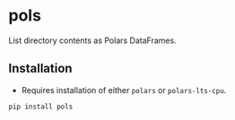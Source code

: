 # pols

List directory contents as Polars DataFrames.

## Installation

- Requires installation of either `polars` or `polars-lts-cpu`.

```bash
pip install pols
```
